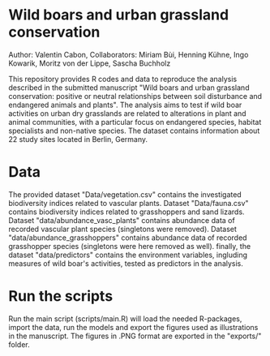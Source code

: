 # Wild boars and urban grassland conservation

Author: Valentin Cabon, Collaborators: Miriam Bùi, Henning Kühne, Ingo Kowarik, Moritz von der Lippe, Sascha Buchholz

This repository provides R codes and data to reproduce the analysis described in the submitted manuscript "Wild boars and urban grassland conservation: positive or neutral relationships between soil disturbance and endangered animals and plants". The analysis aims to test if wild boar activities on urban dry grasslands are related to alterations in plant and animal communities, with a particular focus on endangered species, habitat specialists and non-native species. The dataset contains information about 22 study sites located in Berlin, Germany. 

# Data

The provided dataset "Data/vegetation.csv" contains the investigated biodiversity indices related to vascular plants. Dataset "Data/fauna.csv" contains biodiversity indices related to grasshoppers and sand lizards. Dataset "data/abundance_vasc_plants" contains abundance data of recorded vascular plant species (singletons were removed). Dataset "data/abundance_grasshoppers" contains abundance data of recorded grasshopper species (singletons were here removed as well). finally, the dataset "data/predictors" contains the environment variables, ingluding measures of wild boar's activities, tested as predictors in the analysis.

# Run the scripts

Run the main script (scripts/main.R) will load the needed R-packages, import the data, run the models and export the figures used as illustrations in the manuscript. The figures in .PNG format are exported in the "exports/" folder.
